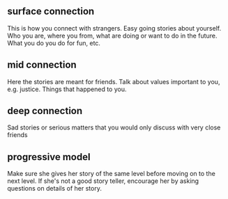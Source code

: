 ## surface connection

This is how you connect with strangers. 
Easy going stories about yourself. Who you are, where you from,
what are doing or want to do in the future. What you do you do for fun, etc.

## mid connection

Here the stories are meant for friends. Talk about values important to you, e.g.
justice. Things that happened to you.

## deep connection

Sad stories or serious matters that you would only discuss with very close friends

## progressive model

Make sure she gives her story of the same level before moving on to the next level.
If she's not a good story teller, encourage her by asking questions on details of her story.